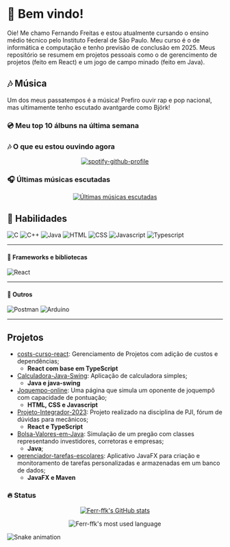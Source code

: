 # 🤙 Bem vindo!

Oie! Me chamo Fernando Freitas e estou atualmente cursando o ensino médio técnico pelo Instituto Federal de São Paulo. Meu curso é o de informática e computação e tenho previsão de conclusão em 2025. Meus repositório se resumem em projetos pessoais como o de gerencimento de projetos (feito em React) e um jogo de campo minado (feito em Java).

## 🎶 Música

Um dos meus passatempos é a música! Prefiro ouvir rap e pop nacional, mas ultimamente tenho escutado avantgarde como Björk!

### 💿 Meu top 10 álbuns na última semana
<!-- lastfm -->


### 🎶 O que eu estou ouvindo agora

<div align="center">

[![spotify-github-profile](https://spotify-github-profile.vercel.app/api/view?uid=22rub2jwf4fiojps63yxfwfcq&cover_image=true&theme=novatorem&show_offline=true&background_color=121212&interchange=true&bar_color=53b14f&bar_color_cover=true)](https://spotify-github-profile.vercel.app/api/view?uid=22rub2jwf4fiojps63yxfwfcq&redirect=true)

</div>

### 🎧 Últimas músicas escutadas

<div align="center">
   
[![Últimas músicas escutadas](https://lastfm-recently-played.vercel.app/api?user=glass_nx&width=500&header_size=none&loved=true&loved_style=3)](last.fm/user/glass_nx)

</div>

## 🏃 Habilidades

![C](https://img.shields.io/badge/-C-A8B9CC?logo=c&logoColor=black&style=for-the-badge)
![C++](https://img.shields.io/badge/C++-00599C?style=flat-square&logo=C%2B%2B&logoColor=white)
![Java](https://img.shields.io/badge/Java-ED8B00?style=for-the-badge&logo=openjdk&logoColor=white)
![HTML](https://img.shields.io/badge/HTML5-E34F26?style=for-the-badge&logo=html5&logoColor=white)
![CSS](https://img.shields.io/badge/CSS3-1572B6?style=for-the-badge&logo=css3&logoColor=white)
![Javascript](https://img.shields.io/badge/JavaScript-F7DF1E?style=for-the-badge&logo=javascript&logoColor=black)
![Typescript](https://shields.io/badge/TypeScript-3178C6?logo=TypeScript&logoColor=FFF&style=flat-square)

---

#### 🧰 Frameworks e bibliotecas

![React](https://img.shields.io/badge/react-61DAFB?style=for-the-badge&logo=react&logoColor=white)

---

#### 🥇 Outros

![Postman](https://img.shields.io/badge/Postman-F6BB43?style=flat-square&logo=Postman&logoColor=white)
![Arduino](https://img.shields.io/badge/-Arduino-00979D?style=for-the-badge&logo=Arduino&logoColor=white)

---

## Projetos

* [costs-curso-react](https://github.com/ferr-ffk/costs-curso-react): Gerenciamento de Projetos com adição de custos e dependências;
    * **React com base em TypeScript**
* [Calculadora-Java-Swing](https://github.com/ferr-ffk/Calculadora-Java-Swing): Aplicação de calculadora simples;
    * **Java e java-swing**
* [Joquempo-online](https://github.com/ferr-ffk/Joquempo-online): Uma página que simula um oponente de joquempô com capacidade de pontuação;
    * **HTML, CSS e Javascript**
* [Projeto-Integrador-2023](https://github.com/ferr-ffk/Projeto-Integrador-2023): Projeto realizado na disciplina de PJI, fórum de dúvidas para mecânicos;
     * **React e TypeScript**
* [Bolsa-Valores-em-Java](https://github.com/ferr-ffk/Bolsa-Valores-em-Java): Simulação de um pregão com classes representando investidores, corretoras e empresas;
     * **Java**;
* [gerenciador-tarefas-escolares](https://github.com/ferr-ffk/gerenciador-tarefas-escolares): Aplicativo JavaFX para criação e monitoramento de tarefas personalizadas e armazenadas em um banco de dados;
     * **JavaFX e Maven**

### :fire: Status

<div align="center">
   
[![Ferr-ffk's GitHub stats](https://github-readme-stats.vercel.app/api?username=ferr-ffk&show_icons=true)](https://github.com/ferr-ffk/github-readme-stats)

![Ferr-ffk's most used language](https://github-readme-stats.vercel.app/api/top-langs/?username=ferr-ffk)

</div>

![Snake animation](https://github.com/ferr-ffk/ferr-ffk/blob/output/github-contribution-grid-snake.svg)
